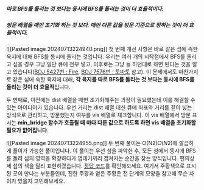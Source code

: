 ##### 따로 BFS를 돌리는 것 보다는 동시에 BFS를 돌리는 것이 더 효율적이다.
##### 방문 배열을 매번 초기화 하는 것 보다. 매번 다른 값을 방문 기준으로 정하는 것이 더 효율적이다.


![[Pasted image 20240713224940.png]]
첫 번째 개선 사항은 바로 같은 섬에 속한 육지에 대해 BFS를 동시에 돌리는 것입니다. 우리는 여러 개의 시작점에서 BFS를 돌리고 싶을 경우 그냥 일단 큐에 전부 넣고, 이후로는 그냥 늘 하던대로 하면 된다는 것을 알고 있습니다([BOJ 5427번 : Fire](https://icpc.me/5427), [BOJ 7576번 : 토마토](https://icpc.me/7576) 참고). 이 문제에서도 마찬가지로 같은 섬에 속한 육지에 대해, **각 육지를 따로 BFS를 돌리는 것 보다는 동시에 BFS를 돌리는 것이 더 효율적**입니다.

두 번째로, 이전에는 dist 배열을 매번 초기화해주는 과정이 필요했는데 이를 해결할 수 있는 아이디어가 있습니다. 우선 거리는 dist 배열 대신 큐에 좌표와 거리를 같이 넣는 방식으로 관리하고, 방문했는지 여부를 vis 배열로 체크합니다. 이 vis 배열에서 방문 표시는 **min_bridge 함수가 호출될 때 마다 다른 값으로 하도록 하면 vis 배열을 초기화할 필요가 없어집니다**.

![[Pasted image 20240713224955.png]]
두 번째 풀이는 O(N2)𝑂(𝑁2)에 깔끔하게 풀이가 가능한 풀이입니다. 이 풀이는 우선 섬을 파악한 후, 모든 섬에서 동시에 BFS를 돌려 섬의 영역을 확장하다가 껍데기끼리 겹쳐지는 순간을 찾는 방식입니다. 편의상 세 섬의 색을 달리 표현하겠습니다. [정답 코드](http://boj.kr/53a38e13910642babb85c51de4317064)를 확인해보세요. 여기서 주황색으로 표시된 곳이 만나는 부분들인데, 진한 주황과 옅은 주황은 전 단계의 모양을 참고해 무슨 차이가 있을지 고민해보세요.